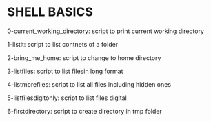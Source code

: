 # SHELL BASICS

0-current_working_directory: script to print current working directory

1-listit: script to list contnets of a folder

2-bring_me_home: script to change to home directory

3-listfiles: script to list filesin long format

4-listmorefiles: script to list all files including hidden ones

5-listfilesdigitonly: script to list files digital

6-firstdirectory: script to create directory in tmp folder

